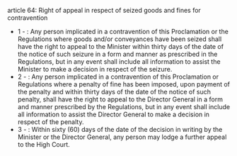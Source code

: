 article 64: Right of appeal in respect of seized goods and fines for contravention 

<ul>
			<li>1 - : Any person implicated in a contravention of this Proclamation or the Regulations where goods and&#x2F;or conveyances have been seized shall have the right to appeal to the Minister within thirty days of the date of the notice of such seizure in a form and manner as prescribed in the Regulations, but in any event shall include all information to assist the Minister to make a decision in respect of the seizure. <ul>
			</ul></li>			<li>2 - : Any person implicated in a contravention of this Proclamation or Regulations where a penalty of fine has been imposed, upon payment of the penalty and within thirty days of the date of the notice of such penalty, shall have the right to appeal to the Director General in a form and manner prescribed by the Regulations, but in any event shall include all information to assist the Director General to make a decision in respect of the penalty. <ul>
			</ul></li>			<li>3 - : Within sixty (60) days of the date of the decision in writing by the Minister or the Director General, any person may lodge a further appeal to the High Court. <ul>
			</ul></li></ul>